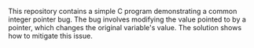 This repository contains a simple C program demonstrating a common integer pointer bug. The bug involves modifying the value pointed to by a pointer, which changes the original variable's value. The solution shows how to mitigate this issue.